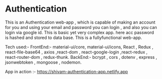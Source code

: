 # Authentication

This is an Authentication web-app , which is capable of making an account for you and using your email and password you can login , and also you can login via google id.
This is basic yet very complex app. here acc password is hashed and stored to data base. This is a fullyfunctional web-app.

Tech used:- 
FrontEnd:- material-ui/core, material-ui/icons,  React , Redux , react-file-base64 , axios ,react-dom , react-google-login ,react-redux , react-router-dom , redux-thunk.
BackEnd:- bcrypt , cors , dotenv , express , jsonwebtoken , mongoose , nodemon.

App in action :- https://shivam-authentication-app.netlify.app
